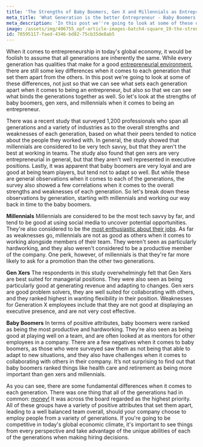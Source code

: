 ```yaml
---
title: 'The Strengths of Baby Boomers, Gen X and Millennials as Entrepreneurs'
meta_title: 'What Generation is the better Entrepreneur - Baby Boomers or Gen X?'
meta_description: 'In this post we''re going to look at some of these differences, not just so that we can see what sets each generation apart when it comes to being an entrepreneur, but also so that we can see what binds the generations together as well.'
image: /assets/img/406755_opf-article-images-batch4-square_19-the-strengths-of-baby-boomers--gen-x-and-millennials-as-entrepreneurs.png
id: 70595117-faed-4346-bd82-75cb35de8ab5
---
```

<span style="font-weight: 400;">When it comes to entrepreneurship in today's global economy, it would be foolish to assume that all generations are inherently the same. While every generation has qualities that make for a good [entrepreneurial environment](https://www.oneparkfinancial.com/about-us), there are still some key differences when it comes to each generation that set them apart from the others. In this post we're going to look at some of these differences, not just so that we can see what sets each generation apart when it comes to being an entrepreneur, but also so that we can see what binds the generations together as well. So let's look at the strengths of baby boomers, gen xers, and millennials when it comes to being an entrepreneur.</span>

<span style="font-weight: 400;">There was a recent study that surveyed 1,200 professionals who span all generations and a variety of industries as to the overall strengths and weaknesses of each generation, based on what their peers tended to notice about the people they worked with. In general, the study showed that millennials are considered to be very tech savvy, but that they aren't the best at working in teams. The study also found that gen xers are very entrepreneurial in general, but that they aren't well represented in executive positions. Lastly, it was apparent that baby boomers are very loyal and are good at being team players, but tend not to adapt so well. But while these are general observations when it comes to each of the generations, the survey also showed a few correlations when it comes to the overall strengths and weaknesses of each generation. So let's break down these observations by generation, starting with millennials and working our way back in time to the baby boomers.</span>

<b>Millennials</b>
<span style="font-weight: 400;">Millennials are considered to be the most tech savvy by far, and tend to be good at using social media to uncover potential opportunities. They're also considered to be the [most enthusiastic about their jobs](https://www.oneparkfinancial.com/blog/5-ways-to-keep-your-rock-star-employees). As far as weaknesses go, millennials are not as good as others when it comes to working alongside members of their team. They weren't seen as particularly hardworking, and they also weren't considered to be a productive member of the company. One perk, however, of millennials is that they're far more likely to ask for a promotion than the other two generations.</span>

<b>Gen Xers</b>
<span style="font-weight: 400;">The respondents in this study overwhelmingly felt that Gen Xers are best suited for managerial positions. They were also seen as being particularly good at generating revenue and adapting to changes. Gen xers are good problem solvers, they are well suited for collaborating with others, and they ranked highest in wanting flexibility in their position. Weaknesses for Generation X employees include that they are not good at displaying an executive presence, and are not very cost effective. </span>

<b>Baby Boomers</b>
<span style="font-weight: 400;">In terms of positive attributes, baby boomers were ranked as being the most productive and hardworking. They're also seen as being good at playing well on a team, and are often looked at as mentors for other employees in a company. There are a few negatives when it comes to baby boomers, as those who were surveyed saw them as not being that able to adapt to new situations, and they also have challenges when it comes to collaborating with others in their company. It’s not surprising to find out that baby boomers ranked things like health care and retirement as being more important than gen xers and millennials.</span>

<span style="font-weight: 400;">As you can see, there are some fundamental differences when it comes to each generation. There was one thing that all of the generations had in common: [money!](https://www.oneparkfinancial.com/pre-qualification) It was across the board regarded as the highest priority. All of these groups have a variety of positive attributes that set them apart, leading to a well balanced team overall, should your company choose to employ people from a variety of generations. If you're going to be competitive in today's global economic climate, it's important to see things from every perspective and take advantage of the unique abilities of each of the generations when making hiring decisions.</span>